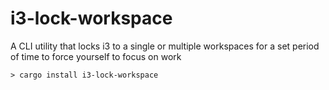 # i3-lock-workspace
A CLI utility that locks i3 to a single or multiple workspaces for a set period of time to force yourself to focus on work

```
> cargo install i3-lock-workspace
```
